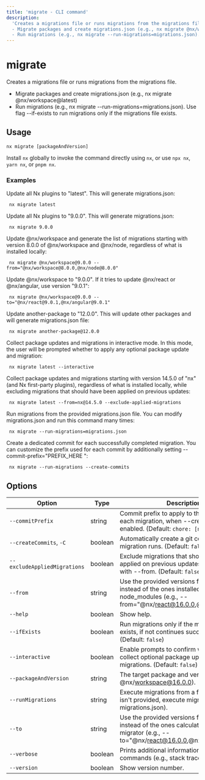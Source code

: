 ```yaml
---
title: 'migrate - CLI command'
description:
  'Creates a migrations file or runs migrations from the migrations file.
  - Migrate packages and create migrations.json (e.g., nx migrate @nx/workspace@latest)
  - Run migrations (e.g., nx migrate --run-migrations=migrations.json). Use flag --if-exists to run migrations only if the migrations file exists.'
---
```


# migrate

Creates a migrations file or runs migrations from the migrations file.

- Migrate packages and create migrations.json (e.g., nx migrate @nx/workspace@latest)
- Run migrations (e.g., nx migrate --run-migrations=migrations.json). Use flag --if-exists to run migrations only if the migrations file exists.

## Usage

```shell
nx migrate [packageAndVersion]
```

Install `nx` globally to invoke the command directly using `nx`, or use `npx nx`, `yarn nx`, or `pnpm nx`.

### Examples

Update all Nx plugins to "latest". This will generate migrations.json:

```shell
 nx migrate latest
```

Update all Nx plugins to "9.0.0". This will generate migrations.json:

```shell
 nx migrate 9.0.0
```

Update @nx/workspace and generate the list of migrations starting with version 8.0.0 of @nx/workspace and @nx/node, regardless of what is installed locally:

```shell
 nx migrate @nx/workspace@9.0.0 --from="@nx/workspace@8.0.0,@nx/node@8.0.0"
```

Update @nx/workspace to "9.0.0". If it tries to update @nx/react or @nx/angular, use version "9.0.1":

```shell
 nx migrate @nx/workspace@9.0.0 --to="@nx/react@9.0.1,@nx/angular@9.0.1"
```

Update another-package to "12.0.0". This will update other packages and will generate migrations.json file:

```shell
 nx migrate another-package@12.0.0
```

Collect package updates and migrations in interactive mode. In this mode, the user will be prompted whether to apply any optional package update and migration:

```shell
 nx migrate latest --interactive
```

Collect package updates and migrations starting with version 14.5.0 of "nx" (and Nx first-party plugins), regardless of what is installed locally, while excluding migrations that should have been applied on previous updates:

```shell
 nx migrate latest --from=nx@14.5.0 --exclude-applied-migrations
```

Run migrations from the provided migrations.json file. You can modify migrations.json and run this command many times:

```shell
 nx migrate --run-migrations=migrations.json
```

Create a dedicated commit for each successfully completed migration. You can customize the prefix used for each commit by additionally setting --commit-prefix="PREFIX_HERE ":

```shell
 nx migrate --run-migrations --create-commits
```

## Options

| Option                       | Type    | Description                                                                                                                           |
| ---------------------------- | ------- | ------------------------------------------------------------------------------------------------------------------------------------- |
| `--commitPrefix`             | string  | Commit prefix to apply to the commit for each migration, when --create-commits is enabled. (Default: `chore: [nx migration] `)        |
| `--createCommits`, `-C`      | boolean | Automatically create a git commit after each migration runs. (Default: `false`)                                                       |
| `--excludeAppliedMigrations` | boolean | Exclude migrations that should have been applied on previous updates. To be used with --from. (Default: `false`)                      |
| `--from`                     | string  | Use the provided versions for packages instead of the ones installed in node_modules (e.g., --from="@nx/react@16.0.0,@nx/js@16.0.0"). |
| `--help`                     | boolean | Show help.                                                                                                                            |
| `--ifExists`                 | boolean | Run migrations only if the migrations file exists, if not continues successfully. (Default: `false`)                                  |
| `--interactive`              | boolean | Enable prompts to confirm whether to collect optional package updates and migrations. (Default: `false`)                              |
| `--packageAndVersion`        | string  | The target package and version (e.g, @nx/workspace@16.0.0).                                                                           |
| `--runMigrations`            | string  | Execute migrations from a file (when the file isn't provided, execute migrations from migrations.json).                               |
| `--to`                       | string  | Use the provided versions for packages instead of the ones calculated by the migrator (e.g., --to="@nx/react@16.0.0,@nx/js@16.0.0").  |
| `--verbose`                  | boolean | Prints additional information about the commands (e.g., stack traces).                                                                |
| `--version`                  | boolean | Show version number.                                                                                                                  |
